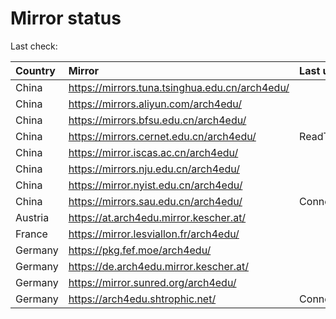 <script src="./time.js"></script>
# Mirror status
Last check: <script type="text/javascript">localize(1751383653.04526);</script>

|Country|Mirror|Last update|
|:------|:-----|:----------|
|China|https://mirrors.tuna.tsinghua.edu.cn/arch4edu/|<script type="text/javascript">localize(1751352594);</script>|
|China|https://mirrors.aliyun.com/arch4edu/|<script type="text/javascript">localize(1751352594);</script>|
|China|https://mirrors.bfsu.edu.cn/arch4edu/|<script type="text/javascript">localize(1751352594);</script>|
|China|https://mirrors.cernet.edu.cn/arch4edu/|ReadTimeout|
|China|https://mirror.iscas.ac.cn/arch4edu/|<script type="text/javascript">localize(1750574662);</script>|
|China|https://mirrors.nju.edu.cn/arch4edu/|<script type="text/javascript">localize(1751266314);</script>|
|China|https://mirror.nyist.edu.cn/arch4edu/|<script type="text/javascript">localize(1751352594);</script>|
|China|https://mirrors.sau.edu.cn/arch4edu/|ConnectionError|
|Austria|https://at.arch4edu.mirror.kescher.at/|<script type="text/javascript">localize(1751352594);</script>|
|France|https://mirror.lesviallon.fr/arch4edu/|<script type="text/javascript">localize(1751352594);</script>|
|Germany|https://pkg.fef.moe/arch4edu/|<script type="text/javascript">localize(1751352594);</script>|
|Germany|https://de.arch4edu.mirror.kescher.at/|<script type="text/javascript">localize(1751352594);</script>|
|Germany|https://mirror.sunred.org/arch4edu/|<script type="text/javascript">localize(1751352594);</script>|
|Germany|https://arch4edu.shtrophic.net/|ConnectionError|

<script src="./tablefilter/tablefilter.js"></script>
<script src="./table.js"></script>